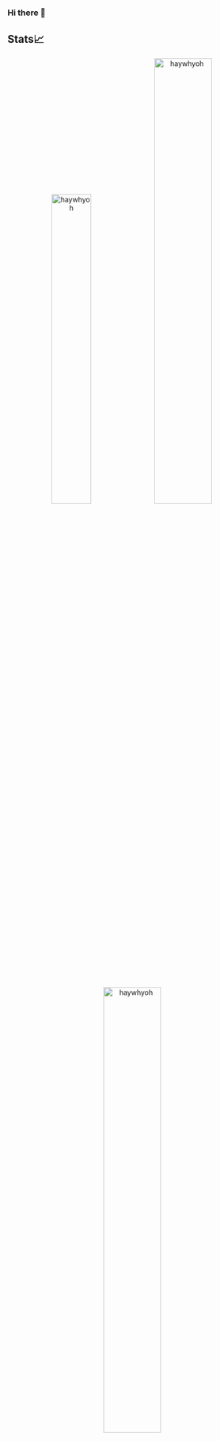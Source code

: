 ### Hi there 👋

<!--
**Haywhyoh/Haywhyoh** is a ✨ _special_ ✨ repository because its `README.md` (this file) appears on your GitHub profile.

Here are some ideas to get you started:

- 🔭 I’m currently working on ...
- 🌱 I’m currently learning ...
- 👯 I’m looking to collaborate on ...
- 🤔 I’m looking for help with ...
- 💬 Ask me about ...
- 📫 How to reach me: ...
- 😄 Pronouns: ...
- ⚡ Fun fact: ...
-->


## Stats📈
<p align="center">
<img width="40%" src="https://github-readme-stats.vercel.app/api/top-langs?username=haywhyoh&show_icons=true&theme=dracula&title_color=ff8000&text_color=ffffff&bg_color=6a6a6a&locale=en&layout=compact&hide_border=true" alt="haywhyoh" /> 
<img width="48%" src="https://github-readme-stats.vercel.app/api?username=haywhyoh&show_icons=true&theme=dracula&title_color=ff8000&text_color=ffffff&bg_color=6a6a6a&locale=en&hide_border=true" alt="haywhyoh" />
<img width="48%" src="https://github-readme-streak-stats.herokuapp.com/?user=haywhyoh&theme=highcontrast&hide_border=true" alt="haywhyoh" />
</p>
